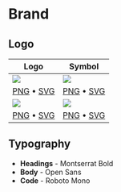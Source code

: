 # Brand

## Logo

| Logo | Symbol |
|-|-|
| ![](https://i.imgur.com/WQNcIDP.png) | ![](https://i.imgur.com/70bE5UY.png) |
| [PNG](https://github.com/prisma/presskit/raw/master/Logos/Logo%20White.png) • [SVG](https://github.com/prisma/presskit/raw/master/Logos/Logo%20White.svg) | [PNG](https://github.com/prisma/presskit/raw/master/Logos/Logo%20White%20Symbol.png) • [SVG](https://github.com/prisma/presskit/raw/master/Logos/Logo%20White%20Symbol.svg) |
| ![](https://i.imgur.com/86EOE4S.png) | ![](https://i.imgur.com/j4FmU2G.png) |
| [PNG](https://github.com/prisma/presskit/raw/master/Logos/Logo%20Black.png) • [SVG](https://github.com/prisma/presskit/raw/master/Logos/Logo%20Black.svg) | [PNG](https://github.com/prisma/presskit/raw/master/Logos/Logo%20Black%20Symbol.png) • [SVG](https://github.com/prisma/presskit/raw/master/Logos/Logo%20Black%20Symbol.svg) |

## Typography

- **Headings** - Montserrat Bold
- **Body** - Open Sans
- **Code** - Roboto Mono
